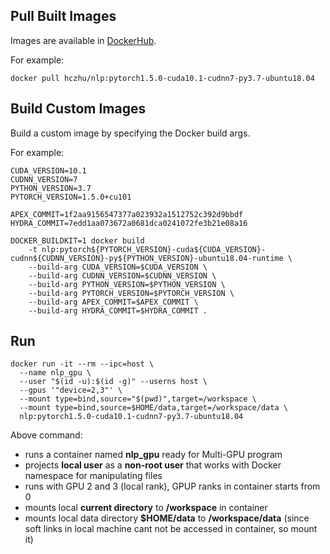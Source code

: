 

## Pull Built Images

Images are available in [DockerHub](https://hub.docker.com/u/hczhu/).

For example:
```
docker pull hczhu/nlp:pytorch1.5.0-cuda10.1-cudnn7-py3.7-ubuntu18.04
```
## Build Custom Images
Build a custom image by specifying the Docker build args.

For example:
```
CUDA_VERSION=10.1
CUDNN_VERSION=7
PYTHON_VERSION=3.7
PYTORCH_VERSION=1.5.0+cu101

APEX_COMMIT=1f2aa9156547377a023932a1512752c392d9bbdf
HYDRA_COMMIT=7edd1aa073672a0681dca0241072fe3b21e08a16

DOCKER_BUILDKIT=1 docker build 
    -t nlp:pytorch${PYTORCH_VERSION}-cuda${CUDA_VERSION}-cudnn${CUDNN_VERSION}-py${PYTHON_VERSION}-ubuntu18.04-runtime \
    --build-arg CUDA_VERSION=$CUDA_VERSION \
    --build-arg CUDNN_VERSION=$CUDNN_VERSION \
    --build-arg PYTHON_VERSION=$PYTHON_VERSION \
    --build-arg PYTORCH_VERSION=$PYTORCH_VERSION \
    --build-arg APEX_COMMIT=$APEX_COMMIT \
    --build-arg HYDRA_COMMIT=$HYDRA_COMMIT .
```

## Run

```
docker run -it --rm --ipc=host \
  --name nlp_gpu \
  --user "$(id -u):$(id -g)" --userns host \ 
  --gpus '"device=2,3"' \
  --mount type=bind,source="$(pwd)",target=/workspace \
  --mount type=bind,source=$HOME/data,target=/workspace/data \
  nlp:pytorch1.5.0-cuda10.1-cudnn7-py3.7-ubuntu18.04
```
Above command:
 - runs a container named **nlp_gpu** ready for Multi-GPU program
 - projects **local user** as a **non-root user** that works with Docker namespace for manipulating files
 - runs with GPU 2 and 3 (local rank), GPUP ranks in container starts from 0
 - mounts local **current directory** to **/workspace** in container
 - mounts local data directory **$HOME/data** to **/workspace/data** (since soft links in local machine cant not be accessed in container, so mount it)
